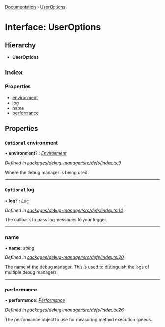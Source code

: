 [Documentation](../README.md) › [UserOptions](useroptions.md)

# Interface: UserOptions

## Hierarchy

* **UserOptions**

## Index

### Properties

* [environment](useroptions.md#optional-environment)
* [log](useroptions.md#optional-log)
* [name](useroptions.md#name)
* [performance](useroptions.md#performance)

## Properties

### `Optional` environment

• **environment**? : *[Environment](../README.md#environment)*

*Defined in [packages/debug-manager/src/defs/index.ts:9](https://github.com/badbatch/graphql-box/blob/f07703b6/packages/debug-manager/src/defs/index.ts#L9)*

Where the debug manager is being used.

___

### `Optional` log

• **log**? : *[Log](../README.md#log)*

*Defined in [packages/debug-manager/src/defs/index.ts:14](https://github.com/badbatch/graphql-box/blob/f07703b6/packages/debug-manager/src/defs/index.ts#L14)*

The callback to pass log messages to your logger.

___

###  name

• **name**: *string*

*Defined in [packages/debug-manager/src/defs/index.ts:20](https://github.com/badbatch/graphql-box/blob/f07703b6/packages/debug-manager/src/defs/index.ts#L20)*

The name of the debug manager. This is used
to distinguish the logs of multiple debug managers.

___

###  performance

• **performance**: *[Performance](performance.md)*

*Defined in [packages/debug-manager/src/defs/index.ts:26](https://github.com/badbatch/graphql-box/blob/f07703b6/packages/debug-manager/src/defs/index.ts#L26)*

The performance object to use for measuring method
execution speeds.
